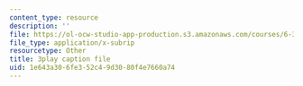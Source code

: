 ```yaml
---
content_type: resource
description: ''
file: https://ol-ocw-studio-app-production.s3.amazonaws.com/courses/6-370-the-battlecode-programming-competition-january-iap-2013/1e643a306fe352c49d3080f4e7660a74_dEXo0QyA-Rs.vtt
file_type: application/x-subrip
resourcetype: Other
title: 3play caption file
uid: 1e643a30-6fe3-52c4-9d30-80f4e7660a74
---
```

